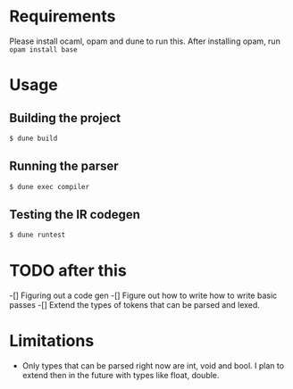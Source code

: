 # Requirements
Please install ocaml, opam and dune to run this. 
After installing opam, run `opam install base`

# Usage
## Building the project
```bash
$ dune build
```
## Running the parser
```bash
$ dune exec compiler
```
## Testing the IR codegen
```bash
$ dune runtest
```

# TODO after this
-[] Figuring out a code gen 
-[] Figure out how to write how to write basic passes
-[] Extend the types of tokens that can be parsed and lexed. 

# Limitations
- Only types that can be parsed right now are int, void and bool. I plan to extend then in the future with types like float, double. 
